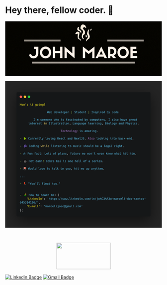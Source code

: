 # Hey there, fellow coder. 🐧

<p align="center">
  <img width="550" height="175" src="https://raw.githubusercontent.com/JohnMaroe/JohnMaroe/master/.github/I'm.gif">
</p>

![alt](https://raw.githubusercontent.com/JohnMaroe/JohnMaroe/master/.github/carbon.png)

<!--
How's it going?

				Web developer | Student | Inspired by code
                
        I'm someone who is fascinated by computers, I also have great
     interest in Illustration, Language learning, Biology and Physics.
      
           				Technology is amazing.
           
- 🌵 Currently loving React and NextJS. Also looking into back-end.

- 🎶 Coding while listening to music should be a legal right.

- ☄ Fun fact: Lots of plans, future me won't even know what hit him.
  
- 🎥 Hot damn! Cobra Kai is one hell of a series.

- 🎴 Would love to talk to you, hit me up anytime.

...

- 🎈 "You'll float too."


- 🌾 How to reach me: {
	'LinkedIn': 'https://www.linkedin.com/in/jo%C3%A3o-maroeli-dos-santos-645314196/',
    'E-mail': 'maroelijoao@gmail.com'
};
-->

<br />

<p align="center">
  <img width="175" height="85" src="https://media.giphy.com/media/QWkuGmMgphvmE/giphy.gif">
</p>

[![Linkedin Badge](https://img.shields.io/badge/-Jo%C3%A3o%20Maroeli-blue?style=for-the-badge&logo=Linkedin&logoColor=white&link=https://www.linkedin.com/in/jo%C3%A3o-maroeli-dos-santos-645314196/)](https://www.linkedin.com/in/jo%C3%A3o-maroeli-dos-santos-645314196/)
[![Gmail Badge](https://img.shields.io/badge/-maroelijoao@gmail.com-c14438?style=for-the-badge&logo=Gmail&logoColor=white&link=mailto:maroelijoao@gmail.com)](mailto:maroelijoao@gmail.com)
